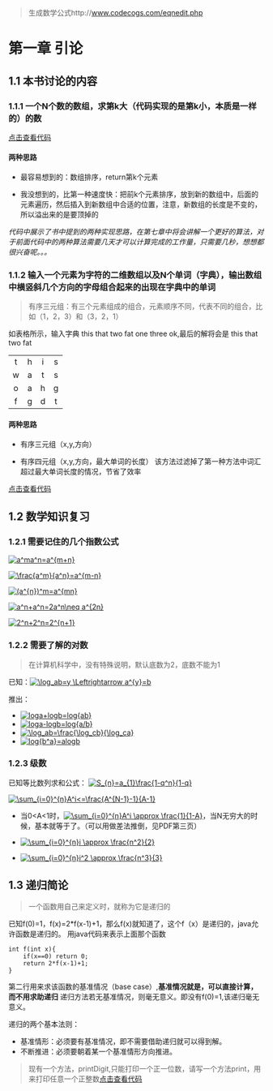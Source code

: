 > 生成数学公式http://www.codecogs.com/eqnedit.php

# 第一章 引论

## 1.1 本书讨论的内容

### 1.1.1 一个N个数的数组，求第k大（代码实现的是第k小，本质是一样的）的数


[点击查看代码](https://github.com/3440395/DataStructures/blob/master/code/DataStructures/app/src/main/java/com/xk/chapter1/No1_1_1.java)


#### 两种思路
* 最容易想到的：数组排序，return第k个元素

* 我没想到的，比第一种速度快：把前k个元素排序，放到新的数组中，后面的元素遍历，然后插入到新数组中合适的位置，注意，新数组的长度是不变的，所以溢出来的是要顶掉的

*代码中展示了书中提到的两种实现思路，在第七章中将会讲解一个更好的算法，对于前面代码中的两种算法需要几天才可以计算完成的工作量，只需要几秒，想想都很兴奋呢。。。*

### 1.1.2 输入一个元素为字符的二维数组以及N个单词（字典），输出数组中横竖斜几个方向的字母组合起来的出现在字典中的单词
> 有序三元组：有三个元素组成的组合，元素顺序不同，代表不同的组合，比如（1，2，3）和（3，2，1）

如表格所示，输入字典 this that two fat one three ok,最后的解将会是 this that two fat

|  |  |  |  |
|:-:|:-:|:-:|:-:|
| t | h | i | s |
| w | a | t | s |
| o | a | h | g |
| f | g | d | t |



#### 两种思路
* 有序三元组（x,y,方向）

* 有序四元组（x,y,方向，最大单词的长度） 该方法过滤掉了第一种方法中词汇超过最大单词长度的情况，节省了效率

[点击查看代码](https://github.com/3440395/DataStructures/blob/master/code/DataStructures/app/src/main/java/com/xk/chapter1/No1_1_2.java)

## 1.2 数学知识复习

### 1.2.1 需要记住的几个指数公式

<a href="http://www.codecogs.com/eqnedit.php?latex=a^ma^n=a^{m&plus;n}" target="_blank"><img src="http://latex.codecogs.com/gif.latex?a^ma^n=a^{m&plus;n}" title="a^ma^n=a^{m+n}" /></a>

<a href="http://www.codecogs.com/eqnedit.php?latex=\frac{a^m}{a^n}=a^{m-n}" target="_blank"><img src="http://latex.codecogs.com/gif.latex?\frac{a^m}{a^n}=a^{m-n}" title="\frac{a^m}{a^n}=a^{m-n}" /></a>

<a href="http://www.codecogs.com/eqnedit.php?latex=(a^{n})^m=a^{mn}" target="_blank"><img src="http://latex.codecogs.com/gif.latex?(a^{n})^m=a^{mn}" title="(a^{n})^m=a^{mn}" /></a>

<a href="http://www.codecogs.com/eqnedit.php?latex=a^n&plus;a^n=2a^n\neq&space;a^{2n}" target="_blank"><img src="http://latex.codecogs.com/gif.latex?a^n&plus;a^n=2a^n\neq&space;a^{2n}" title="a^n+a^n=2a^n\neq a^{2n}" /></a>

<a href="http://www.codecogs.com/eqnedit.php?latex=2^n&plus;2^n=2^{n&plus;1}" target="_blank"><img src="http://latex.codecogs.com/gif.latex?2^n&plus;2^n=2^{n&plus;1}" title="2^n+2^n=2^{n+1}" /></a>

### 1.2.2 需要了解的对数

>在计算机科学中，没有特殊说明，默认底数为2，底数不能为1

已知：<a href="http://www.codecogs.com/eqnedit.php?latex=\log_ab=y&space;\Leftrightarrow&space;a^{y}=b" target="_blank"><img src="http://latex.codecogs.com/gif.latex?\log_ab=y&space;\Leftrightarrow&space;a^{y}=b" title="\log_ab=y \Leftrightarrow a^{y}=b" /></a>

推出：
- <a href="http://www.codecogs.com/eqnedit.php?latex=loga&plus;logb=log{ab}" target="_blank"><img src="http://latex.codecogs.com/gif.latex?loga&plus;logb=log{ab}" title="loga+logb=log{ab}" /></a>
- <a href="http://www.codecogs.com/eqnedit.php?latex=loga-logb=log{a/b}" target="_blank"><img src="http://latex.codecogs.com/gif.latex?loga-logb=log{a/b}" title="loga-logb=log{a/b}" /></a>
- <a href="http://www.codecogs.com/eqnedit.php?latex=\log_ab=\frac{\log_cb}{\log_ca}" target="_blank"><img src="http://latex.codecogs.com/gif.latex?\log_ab=\frac{\log_cb}{\log_ca}" title="\log_ab=\frac{\log_cb}{\log_ca}" /></a>
- <a href="http://www.codecogs.com/eqnedit.php?latex=log{b^a}=alogb" target="_blank"><img src="http://latex.codecogs.com/gif.latex?log{b^a}=alogb" title="log{b^a}=alogb" /></a>
 
### 1.2.3 级数

已知等比数列求和公式： <a href="http://www.codecogs.com/eqnedit.php?latex=S_{n}=a_{1}\frac{1-q^n}{1-q}" target="_blank"><img src="http://latex.codecogs.com/gif.latex?S_{n}=a_{1}\frac{1-q^n}{1-q}" title="S_{n}=a_{1}\frac{1-q^n}{1-q}" /></a>

<a href="http://www.codecogs.com/eqnedit.php?latex=\sum_{i=0}^{n}A^i<=\frac{A^{N-1}-1}{A-1}" target="_blank"><img src="http://latex.codecogs.com/gif.latex?\sum_{i=0}^{n}A^i<=\frac{A^{N-1}-1}{A-1}" title="\sum_{i=0}^{n}A^i<=\frac{A^{N-1}-1}{A-1}" /></a>


- 当0<A<1时，<a href="http://www.codecogs.com/eqnedit.php?latex=\sum_{i=0}^{n}A^i&space;\approx&space;\frac{1}{1-A}" target="_blank"><img src="http://latex.codecogs.com/gif.latex?\sum_{i=0}^{n}A^i&space;\approx&space;\frac{1}{1-A}" title="\sum_{i=0}^{n}A^i \approx \frac{1}{1-A}" /></a>，当N无穷大的时候，基本就等于了。（可以用做差法推倒，见PDF第三页）
- <a href="http://www.codecogs.com/eqnedit.php?latex=\sum_{i=0}^{n}i&space;\approx&space;\frac{n^2}{2}" target="_blank"><img src="http://latex.codecogs.com/gif.latex?\sum_{i=0}^{n}i&space;\approx&space;\frac{n^2}{2}" title="\sum_{i=0}^{n}i \approx \frac{n^2}{2}" /></a>

- <a href="http://www.codecogs.com/eqnedit.php?latex=\sum_{i=0}^{n}i^2&space;\approx&space;\frac{n^3}{3}" target="_blank"><img src="http://latex.codecogs.com/gif.latex?\sum_{i=0}^{n}i^2&space;\approx&space;\frac{n^3}{3}" title="\sum_{i=0}^{n}i^2 \approx \frac{n^3}{3}" /></a>

## 1.3 递归简论

>一个函数用自己来定义时，就称为它是递归的


已知f(0)=1，f(x)=2*f(x-1)+1，那么f(x)就知道了，这个f（x）是递归的，java允许函数是递归的。
用java代码来表示上面那个函数
```
int f(int x){
	if(x==0) return 0;
	return 2*f(x-1)+1;
}
```
第二行用来求该函数的基准情况（base case）,**基准情况就是，可以直接计算，而不用求助递归**
递归方法若无基准情况，则毫无意义。即没有f(0)=1,该递归毫无意义。

递归的两个基本法则：
- 基准情形：必须要有基准情况，即不需要借助递归就可以得到解。	
- 不断推进：必须要朝着某一个基准情形方向推进。

> 现有一个方法，printDigit,只能打印一个正一位数，请写一个方法print，用来打印任意一个正整数[点击查看代码](https://github.com/3440395/DataStructures/blob/master/code/DataStructures/app/src/main/java/com/xk/chapter1/No1_3_1.java)


